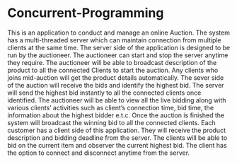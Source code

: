 # Concurrent-Programming
This is an application to conduct and manage an online Auction. The system has a multi-threaded server which can maintain connection from multiple clients at the same time. The server side of the application is designed to be run by the auctioneer. The auctioneer can start and stop the server anytime they require. The auctioneer will be able to broadcast description of the product to all the connected Clients to start the auction. Any clients who joins mid-auction will get the product details automatically. The sever side of the auction will receive the bids and identify the highest bid. The server will send the highest bid instantly to all the connected clients once identified.  The auctioneer will be able to view all the live bidding along with various clients’ activities such as client’s connection time, bid time, the information about the highest bidder e.t.c. Once the auction is finished the system will broadcast the winning bid to all the connected clients. Each customer has a client side of this application. They will receive the product description and bidding deadline from the server. The clients will be able to bid on the current item and observer the current highest bid. The client has the option to connect and disconnect anytime from the server.
